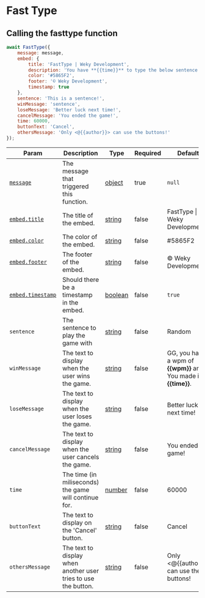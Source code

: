 # Fast Type

## Calling the fasttype function

```javascript
await FastType({
    message: message,
    embed: {
        title: 'FastType | Weky Development',
        description: 'You have **{{time}}** to type the below sentence.',
        color: '#5865F2',
        footer: '©️ Weky Development',
        timestamp: true
    },
    sentence: 'This is a sentence!',
    winMessage: 'sentence',
    loseMessage: 'Better luck next time!',
    cancelMessage: 'You ended the game!',
    time: 60000,
    buttonText: 'Cancel',
    othersMessage: 'Only <@{{author}}> can use the buttons!'
});
```

<table><thead><tr><th>Param</th><th>Description</th><th>Type</th><th data-type="checkbox">Required</th><th>Default</th></tr></thead><tbody><tr><td><a href="https://discord.js.org/#/docs/main/stable/class/Message"><code>message</code></a></td><td>The message that triggered this function.</td><td><a href="https://developer.mozilla.org/en-US/docs/Web/JavaScript/Reference/Global_Objects/Object">object</a></td><td>true</td><td><code>null</code></td></tr><tr><td><a href="https://discord.js.org/#/docs/main/stable/class/MessageEmbed?scrollTo=title"><code>embed.title</code></a></td><td>The title of the embed.</td><td><a href="https://developer.mozilla.org/en-US/docs/Web/JavaScript/Reference/Global_Objects/String">string</a></td><td>false</td><td>FastType | Weky Development</td></tr><tr><td><a href="https://discord.js.org/#/docs/main/stable/class/MessageEmbed?scrollTo=color"><code>embed.color</code></a></td><td>The color of the embed.</td><td><a href="https://developer.mozilla.org/en-US/docs/Web/JavaScript/Reference/Global_Objects/String">string</a></td><td>false</td><td>#5865F2</td></tr><tr><td><a href="https://discord.js.org/#/docs/main/stable/class/MessageEmbed?scrollTo=footer"><code>embed.footer</code></a></td><td>The footer of the embed.</td><td><a href="https://developer.mozilla.org/en-US/docs/Web/JavaScript/Reference/Global_Objects/String">string</a></td><td>false</td><td>©️ Weky Development</td></tr><tr><td><a href="https://discord.js.org/#/docs/main/stable/class/MessageEmbed?scrollTo=timestamp"><code>embed.timestamp</code></a></td><td>Should there be a timestamp in the embed.</td><td><a href="https://developer.mozilla.org/en-US/docs/Web/JavaScript/Reference/Global_Objects/Boolean">boolean</a></td><td>false</td><td><code>true</code></td></tr><tr><td><code>sentence</code></td><td>The sentence to play the game with</td><td><a href="https://developer.mozilla.org/en-US/docs/Web/JavaScript/Reference/Global_Objects/String">string</a></td><td>false</td><td>Random</td></tr><tr><td><code>winMessage</code></td><td>The text to display when the user wins the game.</td><td><a href="https://developer.mozilla.org/en-US/docs/Web/JavaScript/Reference/Global_Objects/String">string</a></td><td>false</td><td>GG, you have a wpm of <strong>{{wpm}}</strong> and You made it in <strong>{{time}}</strong>.</td></tr><tr><td><code>loseMessage</code></td><td>The text to display when the user loses the game.</td><td><a href="https://developer.mozilla.org/en-US/docs/Web/JavaScript/Reference/Global_Objects/String">string</a></td><td>false</td><td>Better luck next time!</td></tr><tr><td><code>cancelMessage</code></td><td>The text to display when the user cancels the game.</td><td><a href="https://developer.mozilla.org/en-US/docs/Web/JavaScript/Reference/Global_Objects/String">string</a></td><td>false</td><td>You ended the game!</td></tr><tr><td><code>time</code></td><td>The time (in miliseconds) the game will continue for.</td><td><a href="https://developer.mozilla.org/en-US/docs/Web/JavaScript/Reference/Global_Objects/Number">number</a></td><td>false</td><td>60000</td></tr><tr><td><code>buttonText</code></td><td>The text to display on the 'Cancel' button.</td><td><a href="https://developer.mozilla.org/en-US/docs/Web/JavaScript/Reference/Global_Objects/String">string</a></td><td>false</td><td>Cancel</td></tr><tr><td><code>othersMessage</code></td><td>The text to display when another user tries to use the button.</td><td><a href="https://developer.mozilla.org/en-US/docs/Web/JavaScript/Reference/Global_Objects/String">string</a></td><td>false</td><td>Only &#x3C;@{{author}}> can use the buttons!</td></tr></tbody></table>
